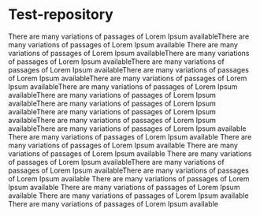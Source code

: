 # Test-repository
There are many variations of passages of Lorem Ipsum availableThere are many variations of passages of Lorem Ipsum available
There are many variations of passages of Lorem Ipsum availableThere are many variations of passages of Lorem Ipsum availableThere are many variations of passages of Lorem Ipsum availableThere are many variations of passages of Lorem Ipsum availableThere are many variations of passages of Lorem Ipsum availableThere are many variations of passages of Lorem Ipsum availableThere are many variations of passages of Lorem Ipsum availableThere are many variations of passages of Lorem Ipsum availableThere are many variations of passages of Lorem Ipsum availableThere are many variations of passages of Lorem Ipsum availableThere are many variations of passages of Lorem Ipsum available
There are many variations of passages of Lorem Ipsum available
There are many variations of passages of Lorem Ipsum available
There are many variations of passages of Lorem Ipsum available
There are many variations of passages of Lorem Ipsum availableThere are many variations of passages of Lorem Ipsum availableThere are many variations of passages of Lorem Ipsum available
There are many variations of passages of Lorem Ipsum available
There are many variations of passages of Lorem Ipsum available
There are many variations of passages of Lorem Ipsum available
There are many variations of passages of Lorem Ipsum available
